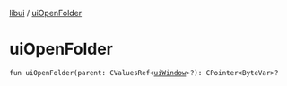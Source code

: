 [libui](README.md) / [uiOpenFolder](ui-open-folder.md)

# uiOpenFolder

`fun uiOpenFolder(parent: CValuesRef<`[`uiWindow`](ui-window.md)`>?): CPointer<ByteVar>?`